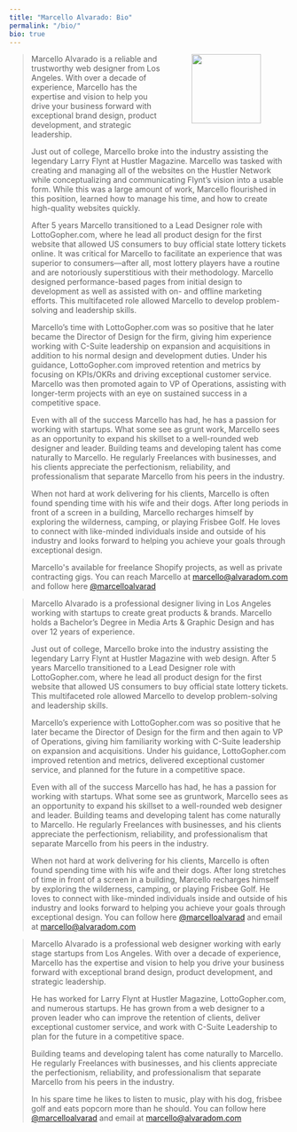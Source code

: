 ```yaml
---
title: "Marcello Alvarado: Bio"
permalink: "/bio/"
bio: true
---
```


<p><img align="right" src="{{ site.baseurl }}/assets/images/me-03.jpg" width="125" hspace="50" class="m-l m-b-md b-r"></p>

<blockquote id="long">
    <p>Marcello Alvarado is a reliable and trustworthy web designer from Los Angeles. With over a decade of experience, Marcello has the expertise and vision to help you drive your business forward with exceptional brand design, product development, and strategic leadership.</p>
	<p>Just out of college, Marcello broke into the industry assisting the legendary Larry Flynt at Hustler Magazine. Marcello was tasked with creating and managing all of the websites on the Hustler Network while conceptualizing and communicating Flynt’s vision into a usable form. While this was a large amount of work, Marcello flourished in this position, learned how to manage his time, and how to create high-quality websites quickly.</p>
	<p>After 5 years Marcello transitioned to a Lead Designer role with LottoGopher.com, where he lead all product design for the first website that allowed US consumers to buy official state lottery tickets online. It was critical for Marcello to facilitate an experience that was superior to consumers—after all, most lottery players have a routine and are notoriously superstitious with their methodology. Marcello designed performance-based pages from initial design to development as well as assisted with on- and offline marketing efforts. This multifaceted role allowed Marcello to develop problem-solving and leadership skills.</p>
	<p>Marcello’s time with LottoGopher.com was so positive that he later became the Director of Design for the firm, giving him experience working with C-Suite leadership on expansion and acquisitions in addition to his normal design and development duties. Under his guidance, LottoGopher.com improved retention and metrics by focusing on KPIs/OKRs and driving exceptional customer service. Marcello was then promoted again to VP of Operations, assisting with longer-term projects with an eye on sustained success in a competitive space.</p>
	<p>Even with all of the success Marcello has had, he has a passion for working with startups. What some see as grunt work, Marcello sees as an opportunity to expand his skillset to a well-rounded web designer and leader. Building teams and developing talent has come naturally to Marcello. He regularly Freelances with businesses, and his clients appreciate the perfectionism, reliability, and professionalism that separate Marcello from his peers in the industry.</p>
	<p>When not hard at work delivering for his clients, Marcello is often found spending time with his wife and their dogs. After long periods in front of a screen in a building, Marcello recharges himself by exploring the wilderness, camping, or playing Frisbee Golf. He loves to connect with like-minded individuals inside and outside of his industry and looks forward to helping you achieve your goals through exceptional design.</p>
	<p>Marcello's available for freelance Shopify projects, as well as private contracting gigs. You can reach Marcello at <a href="mailto:marcello@alvaradom.com?subject=Enquiry from AlvaradoM.com" target="_blank">marcello@alvaradom.com</a> and follow here <a href="https://twitter.com/marcelloalvarad" target="_blank">@marcelloalvarad</a></p>
</blockquote>

<blockquote id="med" class="none">
    <p>Marcello Alvarado is a professional designer living in Los Angeles working with startups to create great products & brands. Marcello holds a Bachelor’s Degree in Media Arts & Graphic Design and has over 12 years of experience.</p>
	<p>Just out of college, Marcello broke into the industry assisting the legendary Larry Flynt at Hustler Magazine with web design. After 5 years Marcello transitioned to a Lead Designer role with LottoGopher.com, where he lead all product design for the first website that allowed US consumers to buy official state lottery tickets. This multifaceted role allowed Marcello to develop problem-solving and leadership skills.</p>
	<p>Marcello’s experience with LottoGopher.com was so positive that he later became the Director of Design for the firm and then again to VP of Operations, giving him familiarity working with C-Suite leadership on expansion and acquisitions. Under his guidance, LottoGopher.com improved retention and metrics, delivered exceptional customer service, and planned for the future in a competitive space.</p>
	<p>Even with all of the success Marcello has had, he has a passion for working with startups. What some see as gruntwork, Marcello sees as an opportunity to expand his skillset to a well-rounded web designer and leader. Building teams and developing talent has come naturally to Marcello. He regularly Freelances with businesses, and his clients appreciate the perfectionism, reliability, and professionalism that separate Marcello from his peers in the industry.</p>
	<p>When not hard at work delivering for his clients, Marcello is often found spending time with his wife and their dogs. After long stretches of time in front of a screen in a building, Marcello recharges himself by exploring the wilderness, camping, or playing Frisbee Golf. He loves to connect with like-minded individuals inside and outside of his industry and looks forward to helping you achieve your goals through exceptional design. You can follow here <a href="https://twitter.com/marcelloalvarad" target="_blank">@marcelloalvarad</a> and email at <a href="mailto:marcello@alvaradom.com?subject=Enquiry from AlvaradoM.com" target="_blank">marcello@alvaradom.com</a></p>
</blockquote>

<blockquote id="short" class="none">
    <p>Marcello Alvarado is a professional web designer working with early stage startups from Los Angeles. With over a decade of experience, Marcello has the expertise and vision to help you drive your business forward with exceptional brand design, product development, and strategic leadership.</p>
	<p>He has worked for Larry Flynt at Hustler Magazine, LottoGopher.com, and numerous startups. He has grown from a web designer to a proven leader who can improve the retention of clients, deliver exceptional customer service, and work with C-Suite Leadership to plan for the future in a competitive space.</p>
	<p>Building teams and developing talent has come naturally to Marcello. He regularly Freelances with businesses, and his clients appreciate the perfectionism, reliability, and professionalism that separate Marcello from his peers in the industry.</p>
	<p>In his spare time he likes to listen to music, play with his dog, frisbee golf and eats popcorn more than he should. You can follow here <a href="https://twitter.com/marcelloalvarad" target="_blank">@marcelloalvarad</a> and email at <a href="mailto:marcello@alvaradom.com?subject=Enquiry from AlvaradoM.com" target="_blank">marcello@alvaradom.com</a></p>
</blockquote>








